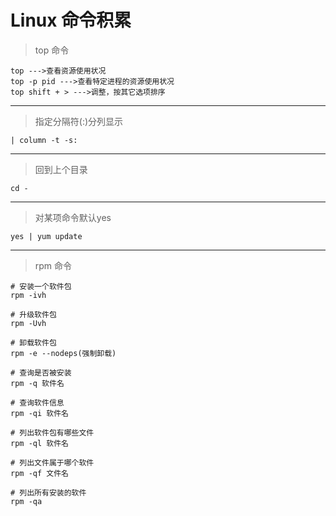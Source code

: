 # Linux 命令积累

> top 命令

	top --->查看资源使用状况
	top -p pid --->查看特定进程的资源使用状况
	top shift + > --->调整，按其它选项排序

---

> 指定分隔符(:)分列显示

	| column -t -s:

---

> 回到上个目录

	cd -

---

> 对某项命令默认yes

	yes | yum update

---

> rpm 命令

	# 安装一个软件包
	rpm -ivh

	# 升级软件包
	rpm -Uvh

	# 卸载软件包
	rpm -e --nodeps(强制卸载)

	# 查询是否被安装
	rpm -q 软件名

	# 查询软件信息
	rpm -qi 软件名
 	
	# 列出软件包有哪些文件
	rpm -ql 软件名

	# 列出文件属于哪个软件
	rpm -qf 文件名
	
	# 列出所有安装的软件
 	rpm -qa
